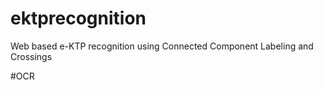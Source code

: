 # ektprecognition
Web based e-KTP recognition using Connected Component Labeling and Crossings

#OCR
